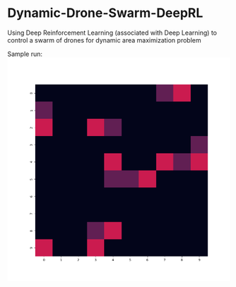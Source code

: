 # Dynamic-Drone-Swarm-DeepRL
Using Deep Reinforcement Learning (associated with Deep Learning) to control a swarm of drones for dynamic area maximization problem
<br>

Sample run:
![Sample GIF showing one episode of the RL agent running in the env](./sample_run.gif)